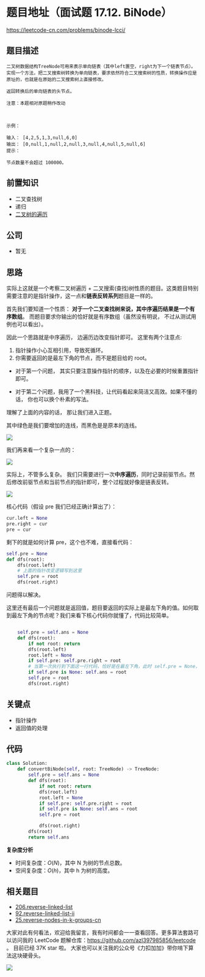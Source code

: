 # 题目地址（面试题 17.12. BiNode）

https://leetcode-cn.com/problems/binode-lcci/

## 题目描述

```
二叉树数据结构TreeNode可用来表示单向链表（其中left置空，right为下一个链表节点）。实现一个方法，把二叉搜索树转换为单向链表，要求依然符合二叉搜索树的性质，转换操作应是原址的，也就是在原始的二叉搜索树上直接修改。

返回转换后的单向链表的头节点。

注意：本题相对原题稍作改动

 

示例：

输入： [4,2,5,1,3,null,6,0]
输出： [0,null,1,null,2,null,3,null,4,null,5,null,6]
提示：

节点数量不会超过 100000。
```

## 前置知识

- 二叉查找树
- 递归
- [二叉树的遍历](../thinkings/binary-tree-traversal.md)

## 公司

- 暂无

## 思路

实际上这就是一个考察二叉树遍历 + 二叉搜索(查找)树性质的题目。这类题目特别需要注意的是指针操作，这一点和**链表反转系列**题目是一样的。

首先我们要知道一个性质： **对于一个二叉查找树来说，其中序遍历结果是一个有序数组**。 而题目要求你输出的恰好就是有序数组（虽然没有明说， 不过从测试用例也可以看出）。

因此一个思路就是中序遍历， 边遍历边改变指针即可。 这里有两个注意点:

1. 指针操作小心互相引用，导致死循环。
2. 你需要返回的是最左下角的节点，而不是题目给的 root。

- 对于第一个问题， 其实只要注意操作指针的顺序，以及在必要的时候重置指针即可。

- 对于第二个问题，我用了一个黑科技，让代码看起来简洁又高效。如果不懂的话， 你也可以换个朴素的写法。

理解了上面的内容的话， 那让我们进入正题。

其中绿色是我们要增加的连线，而黑色是是原本的连线。

![](https://tva1.sinaimg.cn/large/007S8ZIlly1gj0zk657mmj30qq0doabd.jpg)

我们再来看一个复杂一点的：

![](https://tva1.sinaimg.cn/large/007S8ZIlly1gj0zl95r69j31040m6tbc.jpg)

实际上，不管多么复杂。 我们只需要进行一次**中序遍历**，同时记录前驱节点。然后修改前驱节点和当前节点的指针即可，整个过程就好像是链表反转。

![](https://tva1.sinaimg.cn/large/007S8ZIlly1gjufqa8pk7j30dm07cwev.jpg)

核心代码（假设 pre 我们已经正确计算出了）：

```py
cur.left = None
pre.right = cur
pre = cur
```

剩下的就是如何计算 pre，这个也不难，直接看代码：

```py
self.pre = None
def dfs(root):
    dfs(root.left)
    # 上面的指针改变逻辑写到这里
    self.pre = root
    dfs(root.right)

```

问题得以解决。

这里还有最后一个问题就是返回值，题目要返回的实际上是最左下角的值。如何取到最左下角的节点呢？我们来看下核心代码你就懂了，代码比较简单。

```py

    self.pre = self.ans = None
    def dfs(root):
        if not root: return
        dfs(root.left)
        root.left = None
        if self.pre: self.pre.right = root
        # 当第一次执行到下面这一行代码，恰好是在最左下角，此时 self.pre = None，其他任何时候 self.pre 都不是 None。
        if self.pre is None: self.ans = root
        self.pre = root
        dfs(root.right)
```

## 关键点

- 指针操作
- 返回值的处理

## 代码

```py
class Solution:
    def convertBiNode(self, root: TreeNode) -> TreeNode:
        self.pre = self.ans = None
        def dfs(root):
            if not root: return
            dfs(root.left)
            root.left = None
            if self.pre: self.pre.right = root
            if self.pre is None: self.ans = root
            self.pre = root

            dfs(root.right)
        dfs(root)
        return self.ans
```

**复杂度分析**

- 时间复杂度：$O(N)$，其中 N 为树的节点总数。
- 空间复杂度：$O(h)$，其中 h 为树的高度。

## 相关题目

- [206.reverse-linked-list](./206.reverse-linked-list.md)
- [92.reverse-linked-list-ii](./92.reverse-linked-list-ii.md)
- [25.reverse-nodes-in-k-groups-cn](./25.reverse-nodes-in-k-groups.md)

大家对此有何看法，欢迎给我留言，我有时间都会一一查看回答。更多算法套路可以访问我的 LeetCode 题解仓库：https://github.com/azl397985856/leetcode 。 目前已经 37K star 啦。
大家也可以关注我的公众号《力扣加加》带你啃下算法这块硬骨头。

![](https://tva1.sinaimg.cn/large/007S8ZIlly1gfcuzagjalj30p00dwabs.jpg)
